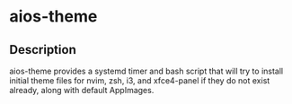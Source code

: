 # aios-theme

## Description

aios-theme provides a systemd timer and bash script that will try to install initial theme files for nvim, zsh, i3, and xfce4-panel if they do not exist already, along with default AppImages.

